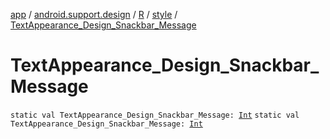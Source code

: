 [app](../../../index.md) / [android.support.design](../../index.md) / [R](../index.md) / [style](index.md) / [TextAppearance_Design_Snackbar_Message](.)

# TextAppearance_Design_Snackbar_Message

`static val TextAppearance_Design_Snackbar_Message: `[`Int`](https://kotlinlang.org/api/latest/jvm/stdlib/kotlin/-int/index.html)
`static val TextAppearance_Design_Snackbar_Message: `[`Int`](https://kotlinlang.org/api/latest/jvm/stdlib/kotlin/-int/index.html)
